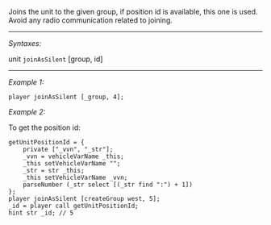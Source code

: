 Joins the unit to the given group, if position id is available, this one is used. Avoid any radio communication related to joining.


---
*Syntaxes:*

unit `joinAsSilent` [group, id]

---
*Example 1:*

```sqf
player joinAsSilent [_group, 4];
```

*Example 2:*

To get the position id:

```sqf
getUnitPositionId = {
	private ["_vvn", "_str"];
	_vvn = vehicleVarName _this;
	_this setVehicleVarName "";
	_str = str _this;
	_this setVehicleVarName _vvn;
	parseNumber (_str select [(_str find ":") + 1])
};
player joinAsSilent [createGroup west, 5];
_id = player call getUnitPositionId;
hint str _id; // 5
```